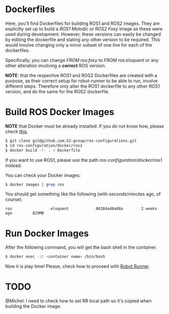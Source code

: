 
# Dockerfiles

Here, you'll find Dockerfiles for building ROS1 and ROS2 images. They are explicitly set up to build a *ROS1 Melodic or ROS2 Foxy* image as these were used during development. However, these versions can easily be changed by editing the dockerfile and stating any other version to be required. This would involve changing only a minor subset of one line for each of the dockerfiles. 

Specifically, you can change *FROM ros:foxy* to *FROM ros:eloquent* or any other alteration involving a **correct** ROS version. 

**NOTE**: that the respective ROS1 and ROS2 Dockerfiles are created with a purpose, as their correct setup for robot-runner to be able to run, involve different steps. Therefore only alter the ROS1 dockerfile to any other ROS1 version, and do the same for the ROS2 dockerfile.

# Build ROS Docker Images

**NOTE** that Docker must be already installed. If you do not know how, please check [this](https://docs.docker.com/engine/install/ubuntu/).

```bash
$ git clone git@github.com:S2-group/ros-configurations.git
$ cd ros-configuration/docker/ros2
$ docker build -f- . < Dockerfile
```
If you want to use ROS1, please use the path *ros-configuration/docker/ros1* instead.

You can check your Docker images:

```bash
$ docker images | grep ros
```

You should get something like the following (with seconds/minutes ago, of course):

```
ros                 eloquent            06184ad8a88a        2 weeks ago         829MB
```

# Run Docker Images

After the following command, you will get the bash shell in the container.

```bash
$ docker exec -it <container name> /bin/bash
```

Now it is play time! Please, check how to proceed with [Robot Runner](https://github.com/S2-group/robot-runner).

# TODO

@Michel: I need to check how to set RR local path so it's copied when building the Docker image.
